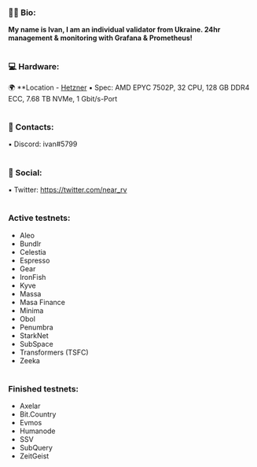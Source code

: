 ### :raising_hand_man: Bio: 
**My name is Ivan, I am an individual validator from Ukraine. 24hr management & monitoring with Grafana & Prometheus!**
#
### :computer: Hardware:
:earth_africa: **Location - [Hetzner](https://www.hetzner.com/dedicated-rootserver/ax101)
:black_small_square: Spec: AMD EPYC 7502P, 32 CPU, 128 GB DDR4 ECC, 7.68 TB NVMe, 1 Gbit/s-Port
#
### :speech_balloon: Contacts:
:black_small_square: Discord: ivan#5799
#
### :speech_balloon: Social:
:black_small_square: Twitter: https://twitter.com/near_rv
#
### Active testnets:
- Aleo
- Bundlr
- Celestia
- Espresso
- Gear
- IronFish
- Kyve
- Massa
- Masa Finance
- Minima
- Obol
- Penumbra
- StarkNet
- SubSpace
- Transformers (TSFC)
- Zeeka
#
### Finished testnets:
- Axelar
- Bit.Country
- Evmos
- Humanode
- SSV
- SubQuery
- ZeitGeist
